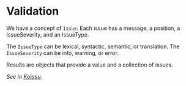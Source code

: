 # Validation

We have a concept of `Issue`. Each issue has a message, a position, a IssueSeverity, and an IssueType.

The `IssueType` can be lexical, syntactic, semantic, or translation.
The `IssueSeverity` can be info, warning, or error.

Results are objects that provide a value and a collection of issues.

_See in [Kolasu](https://github.com/Strumenta/kolasu/tree/master/core/src/main/kotlin/com/strumenta/kolasu/validation)_.